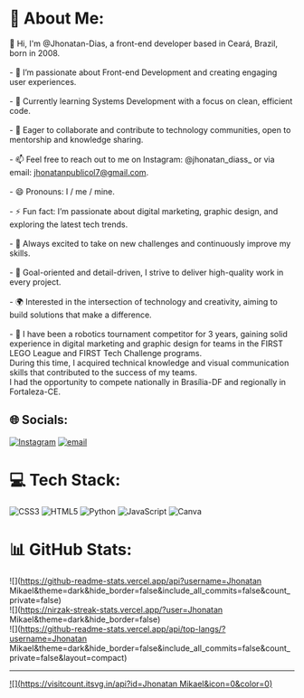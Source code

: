 # 💫 About Me:
👋 Hi, I'm @Jhonatan-Dias, a front-end developer based in Ceará, Brazil, born in 2008.<br><br>- 👀 I’m passionate about Front-end Development and creating engaging user experiences.<br><br>- 🌱 Currently learning Systems Development with a focus on clean, efficient code.<br><br>- 💞️ Eager to collaborate and contribute to technology communities, open to mentorship and knowledge sharing.<br><br>- 📫 Feel free to reach out to me on Instagram: @jhonatan_diass_ or via email: jhonatanpublicol7@gmail.com.<br><br>- 😄 Pronouns: I / me / mine.<br><br>- ⚡ Fun fact: I’m passionate about digital marketing, graphic design, and exploring the latest tech trends.<br><br>- 🚀 Always excited to take on new challenges and continuously improve my skills.<br><br>- 🎯 Goal-oriented and detail-driven, I strive to deliver high-quality work in every project.<br><br>- 🌍 Interested in the intersection of technology and creativity, aiming to build solutions that make a difference.<br><br>- 🤖 I have been a robotics tournament competitor for 3 years, gaining solid experience in digital marketing and graphic design for teams in the FIRST LEGO League and FIRST Tech Challenge programs. <br>During this time, I acquired technical knowledge and visual communication skills that contributed to the success of my teams. <br>I had the opportunity to compete nationally in Brasília-DF and regionally in Fortaleza-CE.


## 🌐 Socials:
[![Instagram](https://img.shields.io/badge/Instagram-%23E4405F.svg?logo=Instagram&logoColor=white)](https://instagram.com/jhonatan_diass_) [![email](https://img.shields.io/badge/Email-D14836?logo=gmail&logoColor=white)](mailto:jhonatanpublicol7@gmail.com) 

# 💻 Tech Stack:
![CSS3](https://img.shields.io/badge/css3-%231572B6.svg?style=for-the-badge&logo=css3&logoColor=white) ![HTML5](https://img.shields.io/badge/html5-%23E34F26.svg?style=for-the-badge&logo=html5&logoColor=white) ![Python](https://img.shields.io/badge/python-3670A0?style=for-the-badge&logo=python&logoColor=ffdd54) ![JavaScript](https://img.shields.io/badge/javascript-%23323330.svg?style=for-the-badge&logo=javascript&logoColor=%23F7DF1E) ![Canva](https://img.shields.io/badge/Canva-%2300C4CC.svg?style=for-the-badge&logo=Canva&logoColor=white)
# 📊 GitHub Stats:
![](https://github-readme-stats.vercel.app/api?username=Jhonatan Mikael&theme=dark&hide_border=false&include_all_commits=false&count_private=false)<br/>
![](https://nirzak-streak-stats.vercel.app/?user=Jhonatan Mikael&theme=dark&hide_border=false)<br/>
![](https://github-readme-stats.vercel.app/api/top-langs/?username=Jhonatan Mikael&theme=dark&hide_border=false&include_all_commits=false&count_private=false&layout=compact)

---
[![](https://visitcount.itsvg.in/api?id=Jhonatan Mikael&icon=0&color=0)](https://visitcount.itsvg.in)

<!-- Proudly created with GPRM ( https://gprm.itsvg.in ) -->
